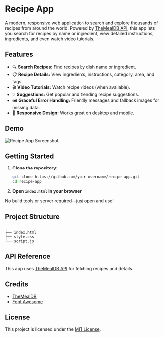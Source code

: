 # Recipe App

A modern, responsive web application to search and explore thousands of recipes from around the world. Powered by [TheMealDB API](https://www.themealdb.com/api.php), this app lets you search for recipes by name or ingredient, view detailed instructions, ingredients, and even watch video tutorials.

## Features

- 🔍 **Search Recipes:** Find recipes by dish name or ingredient.
- 📋 **Recipe Details:** View ingredients, instructions, category, area, and tags.
- 🎬 **Video Tutorials:** Watch recipe videos (when available).
- 💡 **Suggestions:** Get popular and trending recipe suggestions.
- 🖼️ **Graceful Error Handling:** Friendly messages and fallback images for missing data.
- 📱 **Responsive Design:** Works great on desktop and mobile.

## Demo

![Recipe App Screenshot](screenshot.png) <!-- Add your screenshot here -->

## Getting Started

1. **Clone the repository:**
   ```bash
   git clone https://github.com/your-username/recipe-app.git
   cd recipe-app
   ```

2. **Open `index.html` in your browser.**

No build tools or server required—just open and use!

## Project Structure

```
.
├── index.html
├── style.css
└── script.js
```

## API Reference

This app uses [TheMealDB API](https://www.themealdb.com/api.php) for fetching recipes and details.

## Credits

- [TheMealDB](https://www.themealdb.com/)
- [Font Awesome](https://fontawesome.com/)

## License

This project is licensed under the [MIT License](LICENSE).